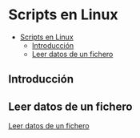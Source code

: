 # Scripts en Linux
- [Scripts en Linux](#scripts-en-linux)
  - [Introducción](#introducción)
  - [Leer datos de un fichero](#leer-datos-de-un-fichero)

## Introducción

## Leer datos de un fichero
[Leer datos de un fichero](./leerDatos.md)
